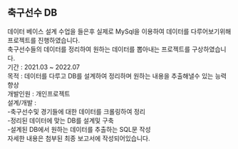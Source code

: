 ## 축구선수 DB 
  데이터 베이스 설계 수업을 들은후 실제로 MySql을 이용하여 데이터를 다루어보기위해 프로젝트를 진행하였습니다.  
  축구선수들의 데이터를 정리하여 원하는 데이터를 뽑아내는 프로젝트를 구상하였습니다.   
  기간 : 2021.03 ~ 2022.07  
  목적 : 데이터를 다루고 DB를 설계하여 정리하며 원하는 내용을 추출해낼수 있는 능력 향상  
  개발인원 : 개인프로젝트  
  설계/개발 :   
    -축구선수및 경기들에 대한 데이터를 크롤링하여 정리  
    -정리된 데이터에 맞는 DB를 설계및 구축  
    -설계된 DB에서 원하는 데이터를 추출하는 SQL문 작성  
  자세한 내용은 첨부된 최종 보고서에 작성되어있습니다. 
  
